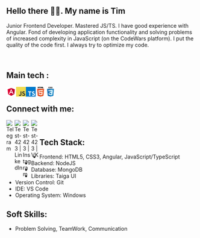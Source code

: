 <h2> Hello there 👨‍💻. My name is Tim </h2>


Junior Frontend Developer. Mastered JS/TS. I have good experience with Angular. Fond of developing application functionality and solving problems of increased complexity in JavaScript (on the CodeWars platform). I put the quality of the code first. I always try to optimize my code.

<br />

## Main tech :
 
<img align="left" alt="Angular" width="26px" src="https://raw.githubusercontent.com/github/explore/80688e429a7d4ef2fca1e82350fe8e3517d3494d/topics/angular/angular.png " />
<img align="left" alt="JavaScript" width="26px" src="https://raw.githubusercontent.com/github/explore/80688e429a7d4ef2fca1e82350fe8e3517d3494d/topics/javascript/javascript.png" />
<img align="left" alt="TypeScript" width="26px" src="https://raw.githubusercontent.com/github/explore/80688e429a7d4ef2fca1e82350fe8e3517d3494d/topics/typescript/typescript.png" /> 
<img align="left" alt="Html5" width="26px" src="https://raw.githubusercontent.com/github/explore/80688e429a7d4ef2fca1e82350fe8e3517d3494d/topics/html/html.png" />
<img align="left" alt="Css" width="26px" src="https://raw.githubusercontent.com/github/explore/80688e429a7d4ef2fca1e82350fe8e3517d3494d/topics/css/css.png" /> 

<br />

## Connect with me:

[<img align="left" alt="Telegram" width="22px" src="https://cdn.jsdelivr.net/npm/simple-icons@v5/icons/telegram.svg"/>][tg]
[<img align="left" alt="Test-423 | LinkedIn" width="22px" src="https://cdn.jsdelivr.net/npm/simple-icons@v3/icons/linkedin.svg" />][linkedin]
[<img align="left" alt="Test-423 | Instagram" width="22px" src="https://cdn.jsdelivr.net/npm/simple-icons@v3/icons/instagram.svg" />][instagram]
[<img align="left" alt="Test-423 | VK" width="22px" src="https://cdn.jsdelivr.net/npm/simple-icons@v3/icons/vk.svg" />][vk]
 
<br />

## Tech Stack:

- Frontend: HTML5, CSS3, Angular, JavaScript/TypeScript
- Backend: NodeJS
- Database: MongoDB
- Libraries: Taiga UI
- Version Control: Git
- IDE: VS Code
- Operating System: Windows

## Soft Skills:

- Problem Solving, TeamWork, Communication 

<!--
**Test-423/Test-423** is a ✨ _special_ ✨ repository because its `README.md` (this file) appears on your GitHub profile.

Here are some ideas to get you started:

- 🔭 I’m currently working on ...
- 🌱 I’m currently learning ...
- 👯 I’m looking to collaborate on ...
- 🤔 I’m looking for help with ...
- 💬 Ask me about ...
- 📫 How to reach me: ...
- 😄 Pronouns: ...
- ⚡ Fun fact: ...
-->

[linkedin]: https://www.linkedin.com/in/vlad-kalachev-ab87b312a/
[instagram]: https://www.instagram.com/foreverr_funn/
[vk]: https://vk.com/foreverr_funn
[tg]: https://t.me/off_pen
